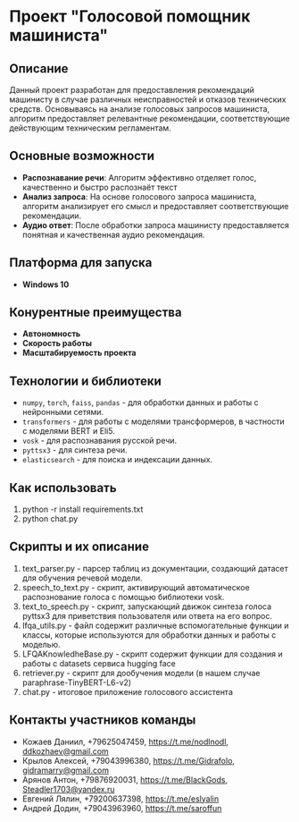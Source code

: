 # Проект "Голосовой помощник машиниста"

## Описание
Данный проект разработан для предоставления рекомендаций машинисту в случае различных неисправностей и отказов технических средств. Основываясь на анализе голосовых запросов машиниста, алгоритм предоставляет релевантные рекомендации, соответствующие действующим техническим регламентам.

## Основные возможности
- **Распознавание речи**: Алгоритм эффективно отделяет голос, качественно и быстро распознаёт текст
- **Анализ запроса**: На основе голосового запроса машиниста, алгоритм анализирует его смысл и предоставляет соответствующие рекомендации.
- **Аудио ответ**: После обработки запроса машинисту предоставляется понятная и качественная аудио рекомендация.
## Платформа для запуска
- **Windows 10**

## Конурентные преимущества
- **Автономность**
- **Скорость работы**
- **Масштабируемость проекта**

## Технологии и библиотеки
- `numpy`, `torch`, `faiss`, `pandas` - для обработки данных и работы с нейронными сетями.
- `transformers` - для работы с моделями трансформеров, в частности с моделями BERT и Eli5.
- `vosk` - для распознавания русской речи.
- `pyttsx3` - для синтеза речи.
- `elasticsearch` - для поиска и индексации данных.
## Как использовать
1) python -r install requirements.txt
2) python chat.py

## Скрипты и их описание
1) text_parser.py - парсер таблиц из документации, создающий датасет для обучения речевой модели.
1) speech_to_text.py - скрипт, активирующий автоматическое распознование голоса с помощью библиотеки vosk.
1) text_to_speech.py - скрипт, запускающий движок синтеза голоса pyttsx3 для приветствия пользователя или ответа на его вопрос.
1) lfqa_utils.py - файл содержит различные вспомогательные функции и классы, которые используются для обработки данных и работы с моделью.
1) LFQAKnowledheBase.py - скрипт содержит функции для создания и работы с datasets сервиса hugging face
1) retriever.py - скрипт для дообучения модели (в нашем случае paraphrase-TinyBERT-L6-v2)
1) chat.py - итоговое приложение голосового ассистента 

## Контакты участников команды
- Кожаев Даниил, +79625047459, https://t.me/nodlnodl, ddkozhaev@gmail.com
- Крылов Алексей, +79043996380, https://t.me/Gidrafolo, gidramarry@gmail.com
- Арянов Антон, +79876920031, https://t.me/BlackGods, Steadler1703@yandex.ru
- Евгений Лялин, +79200637398, https://t.me/eslyalin
- Андрей Додин, +79043963960, https://t.me/saroffun